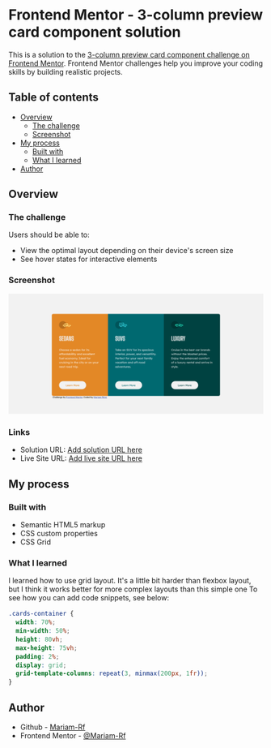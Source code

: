 # Frontend Mentor - 3-column preview card component solution

This is a solution to the [3-column preview card component challenge on Frontend Mentor](https://www.frontendmentor.io/challenges/3column-preview-card-component-pH92eAR2-). Frontend Mentor challenges help you improve your coding skills by building realistic projects.

## Table of contents

- [Overview](#overview)
  - [The challenge](#the-challenge)
  - [Screenshot](#screenshot)
- [My process](#my-process)
  - [Built with](#built-with)
  - [What I learned](#what-i-learned)
- [Author](#author)

## Overview

### The challenge

Users should be able to:

- View the optimal layout depending on their device's screen size
- See hover states for interactive elements

### Screenshot

![](./images/3-column-card-component.png)

### Links

- Solution URL: [Add solution URL here](https://your-solution-url.com)
- Live Site URL: [Add live site URL here](https://your-live-site-url.com)

## My process

### Built with

- Semantic HTML5 markup
- CSS custom properties
- CSS Grid

### What I learned

I learned how to use grid layout. It's a little bit harder than flexbox layout, but I think it works better for more complex layouts than this simple one
To see how you can add code snippets, see below:

```css
.cards-container {
  width: 70%;
  min-width: 50%;
  height: 80vh;
  max-height: 75vh;
  padding: 2%;
  display: grid;
  grid-template-columns: repeat(3, minmax(200px, 1fr));
}
```

## Author

- Github - [Mariam-Rf](https://github.com/Mariam-Rf)
- Frontend Mentor - [@Mariam-Rf](https://www.frontendmentor.io/profile/Mariam-Rf)
